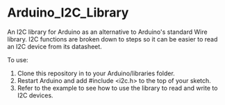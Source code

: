 # Arduino_I2C_Library
An I2C library for Arduino as an alternative to Arduino's standard Wire library. 
I2C functions are broken down to steps so it can be easier to read an I2C device from its datasheet. 

To use:
1. Clone this repository in to your Arduino/libraries folder.
2. Restart Arduino and add #include <i2c.h> to the top of your sketch.
3. Refer to the example to see how to use the library to read and write to I2C devices.
